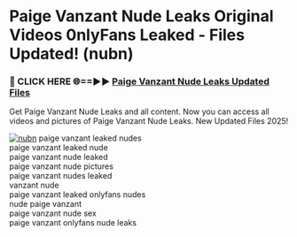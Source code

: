 # Paige Vanzant Nude Leaks Original Videos 0nlyFans Leaked - Files Updated! (nubn)

<h3>🔴 CLICK HERE 🌐==►► <a href="https://tinyurl.com/5h6xmrr3" rel="nofollow">Paige Vanzant Nude Leaks Updated Files</a></h3>

Get Paige Vanzant Nude Leaks and all content. Now you can access all videos and pictures of Paige Vanzant Nude Leaks. New Updated Files 2025!

[![nubn](https://i.imgur.com/KVD873Z.gif)](https://tinyurl.com/5h6xmrr3)
paige vanzant leaked nudes<br>
paige vanzant leaked nude<br>
paige vanzant nude leaked<br>
paige vanzant nude pictures<br>
paige vanzant nudes leaked<br>
vanzant nude<br>
paige vanzant leaked onlyfans nudes<br>
nude paige vanzant<br>
paige vanzant nude sex<br>
paige vanzant onlyfans nude leaks